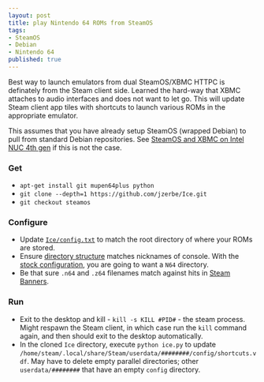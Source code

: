 ```yaml
---
layout: post
title: play Nintendo 64 ROMs from SteamOS
tags:
- SteamOS
- Debian
- Nintendo 64
published: true
---
```

Best way to launch emulators from dual SteamOS/XBMC HTTPC is definately from
the Steam client side. Learned the hard-way that XBMC attaches to audio
interfaces and does not want to let go. This will update Steam client app tiles
with shortcuts to launch various ROMs in the appropriate emulator.

This assumes that you have already setup SteamOS (wrapped Debian) to pull from
standard Debian repositories. See
[SteamOS and XBMC on Intel NUC 4th gen](http://jzerbe.com/2014/04/steamos-and-xbmc-on-intel-nuc-4th-gen/)
if this is not the case.

### Get
- `apt-get install git mupen64plus python`
- `git clone --depth=1 https://github.com/jzerbe/Ice.git`
- `git checkout steamos`

### Configure
- Update [`Ice/config.txt`](https://github.com/jzerbe/Ice/pull/1/files#diff-0)
to match the root directory of where your ROMs are stored.
- Ensure
[directory structure](http://scottrice.github.io/Ice/getting-started/#adding-roms)
matches nicknames of console. With the
[stock configuration](https://github.com/jzerbe/Ice/pull/1/files#diff-f454b79607a545fa5766ffa8dd45ebedR62),
you are going to want a `N64` directory.
- Be that sure `.n64` and `.z64` filenames match against hits in
[Steam Banners](http://steambanners.booru.org/).

### Run
- Exit to the desktop and kill - `kill -s KILL #PID#` - the steam process.
Might respawn the Steam client, in which case run the `kill` command again,
and then should exit to the desktop automatically.
- In the cloned `Ice` directory, execute `python ice.py` to update
`/home/steam/.local/share/Steam/userdata/########/config/shortcuts.vdf`.
May have to delete empty parallel directories; other `userdata/########`
that have an empty `config` directory.


